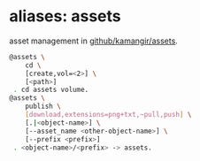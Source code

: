 # aliases: assets

asset management in [github/kamangir/assets](https://github.com/kamangir/assets).

```bash
@assets \
	cd \
	[create,vol=<2>] \
	[<path>]
 . cd assets volume.
@assets \
	publish \
	[download,extensions=png+txt,~pull,push] \
	[.|<object-name>] \
	[--asset_name <other-object-name>] \
	[--prefix <prefix>]
 . <object-name>/<prefix> -> assets.
```
